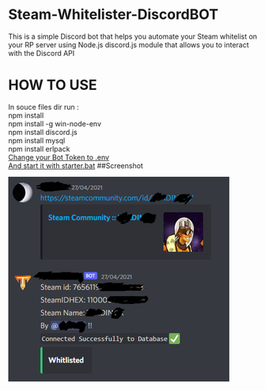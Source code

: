 # Steam-Whitelister-DiscordBOT
This is a simple Discord bot that helps you automate your Steam whitelist on your RP server using Node.js discord.js module that allows you to interact with the Discord API

# HOW TO USE
In souce files dir run :<br />
npm install  <br />
npm install -g win-node-env <br />
npm install discord.js <br />
npm install mysql <br />
npm install erlpack <br />
[Change your Bot Token to .env ](https://github.com/b3ng0x/Steam-Whitelister-DiscordBOT/blob/main/.env) <br />
[And start it with starter.bat](https://github.com/b3ng0x/Steam-Whitelister-DiscordBOT/blob/main/BOT%20STARTER.bat)
##Screenshot

![](https://github.com/b3ng0x/Steam-Whitelister-DiscordBOT/blob/main/Capture.PNG?raw=true)

